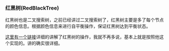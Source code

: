 ### 红黑树(RedBlackTree)

红黑树也是二叉搜索树，之前已经讲过二叉搜索树了，红黑树主要是多了每个节点的颜色信息。根据颜色信息来进行自平衡操作，保证红黑树达到平衡状态。

[这里有一个链接](https://www.jianshu.com/p/e136ec79235c)详细的讲解了红黑树的操作，我就不再多说，基本上就是按照他这个实现的。讲的确实很详细。